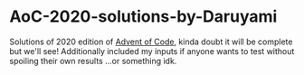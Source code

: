 # AoC-2020-solutions-by-Daruyami
Solutions of 2020 edition of [Advent of Code](https://adventofcode.com), kinda doubt it will be complete but we'll see!
Additionally included my inputs if anyone wants to test without spoiling their own results ...or something idk.
